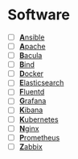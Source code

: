 # Software
- [ ] [**A**nsible]()
- [ ] [**A**pache]()
- [ ] [**B**acula]()
- [ ] [**B**ind]()
- [ ] [**D**ocker]()
- [ ] [**E**lasticsearch]()
- [ ] [**F**luentd]()
- [ ] [**G**rafana]()
- [ ] [**K**ibana]()
- [ ] [**K**ubernetes]()
- [ ] [**N**ginx]()
- [ ] [**P**rometheus]()
- [ ] [**Z**abbix](https://github.com/thetaru/memorandum/tree/master/Software/Zabbix)
